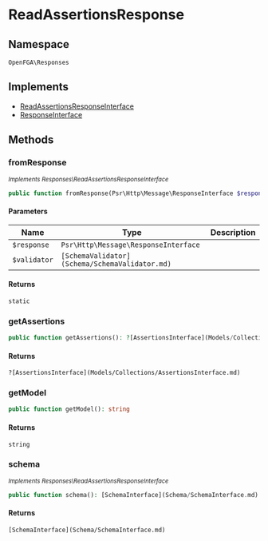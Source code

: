 # ReadAssertionsResponse


## Namespace
`OpenFGA\Responses`

## Implements
* [ReadAssertionsResponseInterface](Responses/ReadAssertionsResponseInterface.md)
* [ResponseInterface](Responses/ResponseInterface.md)

## Methods
### fromResponse

*<small>Implements Responses\ReadAssertionsResponseInterface</small>*  

```php
public function fromResponse(Psr\Http\Message\ResponseInterface $response, [SchemaValidator](Schema/SchemaValidator.md) $validator): static
```


#### Parameters
| Name | Type | Description |
|------|------|-------------|
| `$response` | `Psr\Http\Message\ResponseInterface` |  |
| `$validator` | `[SchemaValidator](Schema/SchemaValidator.md)` |  |

#### Returns
`static` 

### getAssertions


```php
public function getAssertions(): ?[AssertionsInterface](Models/Collections/AssertionsInterface.md)
```



#### Returns
`?[AssertionsInterface](Models/Collections/AssertionsInterface.md)` 

### getModel


```php
public function getModel(): string
```



#### Returns
`string` 

### schema

*<small>Implements Responses\ReadAssertionsResponseInterface</small>*  

```php
public function schema(): [SchemaInterface](Schema/SchemaInterface.md)
```



#### Returns
`[SchemaInterface](Schema/SchemaInterface.md)` 

